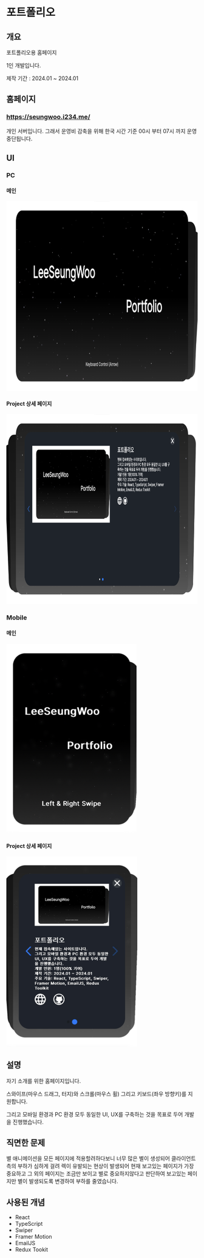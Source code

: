 # 포트폴리오

## 개요
포트폴리오용 홈페이지

1인 개발입니다.

제작 기간 : 2024.01 ~ 2024.01

## 홈페이지

### https://seungwoo.i234.me/
개인 서버입니다. 그래서 운영비 감축을 위해 한국 시간 기준 00시 부터 07시 까지 운영 중단됩니다.

## UI

### PC

#### 메인
<img src="https://github.com/seungwoo505/Portfolio/blob/main/mainScreen.png" height="500"/>

#### Project 상세 페이지
<img src="https://github.com/seungwoo505/Portfolio/blob/main/ProjectClick.png" height="500"/>

### Mobile

#### 메인
<img src="https://github.com/seungwoo505/Portfolio/blob/main/mainMobileScreen.png" height="500"/>

#### Project 상세 페이지
<img src="https://github.com/seungwoo505/Portfolio/blob/main/MobileProjectClick.png" height="500"/>

## 설명
자기 소개를 위한 홈페이지입니다.

스와이프(마우스 드래그, 터지)와 스크롤(마우스 휠) 그리고 키보드(좌우 방향키)를 지원합니다.

그리고 모바일 환경과 PC 환경 모두 동일한 UI, UX를 구축하는 것을 목표로 두어 개발을 진행했습니다.

## 직면한 문제
별 애니메이션을 모든 페이지에 적용할려하다보니 너무 많은 별이 생성되어 클라이언트 측의 부하가 심하게 걸려 렉이 유발되는 현상이 발생되어 현재 보고있는 페이지가 가장 중요하고 그 외의 페이지는 조금만 보이고 별로 중요하지않다고 판단하여 보고있는 페이지만 별이 발생되도록 변경하여 부하를 줄였습니다.

## 사용된 개념
- React
- TypeScript
- Swiper
- Framer Motion
- EmailJS
- Redux Tookit
